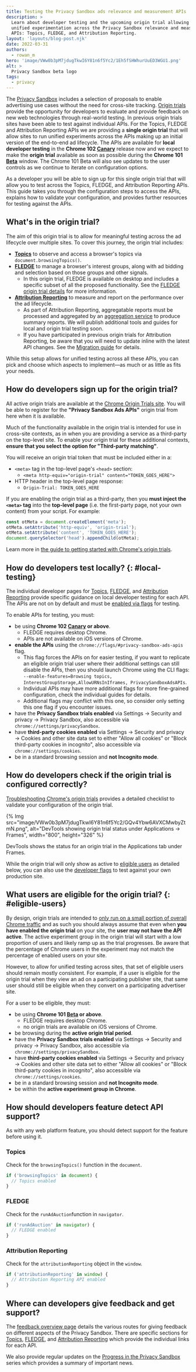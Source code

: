 ```yaml
---
title: Testing the Privacy Sandbox ads relevance and measurement APIs
description: >
  Learn about developer testing and the upcoming origin trial allowing for
  unified experimentation across the Privacy Sandbox relevance and measurement
  APIs: Topics, FLEDGE, and Attribution Reporting.
layout: 'layouts/blog-post.njk'
date: 2022-03-31
authors:
  - rowan_m
hero: 'image/VWw0b3pM7jdugTkwI6Y81n6f5Yc2/1Eh5fSHWhurUuED3WGU1.png'
alt: >
  Privacy Sandbox beta logo
tags:
  - privacy
---
```


The [Privacy Sandbox](https://privacysandbox.com/open-web/) includes a selection
of proposals to enable advertising use cases without the need for cross-site
tracking. [Origin trials](/blog/origin-trials/) provide the opportunity for
developers to evaluate and provide feedback on new web technologies through
real-world testing. In previous origin trials sites have been able to test
against individual APIs. For the Topics, FLEDGE and Attribution Reporting APIs
we are providing a **single origin trial** that will allow sites to run unified
experiments across the APIs making up an initial version of the end-to-end ad
lifecycle. The APIs are available for **local developer testing** in the
**Chrome 102 [Canary](https://www.google.com/chrome/canary/)** release now and
we expect to make the **origin trial** available as soon as possible during the
**Chrome 101 [Beta](https://www.google.com/chrome/beta/)** window. The Chrome
101 Beta will also see updates to the user controls as we continue to iterate on
configuration options.

As a developer you will be able to sign up for this single origin trial that
will allow you to test across the Topics, FLEDGE, and Attribution Reporting
APIs. This guide takes you through the configuration steps to access the APIs,
explains how to validate your configuration, and provides further resources for
testing against the APIs.


## What's in the origin trial?

The aim of this origin trial is to allow for meaningful testing across the ad
lifecycle over multiple sites. To cover this journey, the origin trial includes:



*   **[Topics](/docs/privacy-sandbox/topics/)** to observe and access a
    browser's topics via `document.browsingTopics()`.
*   **[FLEDGE](/docs/privacy-sandbox/fledge/)** to manage a browser's interest
    groups, along with ad bidding and selection based on those groups and other
    signals.
    *   In this origin trial, FLEDGE is available on desktop and includes a
        specific subset of all the proposed functionality. See the [FLEDGE
        origin trial
        details](https://github.com/WICG/turtledove/blob/main/Proposed_First_FLEDGE_OT_Details.md)
        for more information.
*   **[Attribution Reporting](/docs/privacy-sandbox/attribution-reporting/)** to
    measure and report on the performance over the ad lifecycle.
    *   As part of Attribution Reporting, aggregatable reports must be processed
        and aggregated by an [aggregation
        service](/docs/privacy-sandbox/attribution-reporting/summary-reports/#aggregation-service)
        to produce summary reports. We will publish additional tools and guides
        for local and origin trial testing soon.
    *   If you have participated in previous origin trials for Attribution
        Reporting, be aware that you will need to update inline with the latest
        API changes. See the [Migration
        guide](https://docs.google.com/document/d/1NY7SScCYcPc9v5wtf_fVAikFxGQTAFvwldhExN1P03Y/edit#)
        for details.

While this setup allows for unified testing across all these APIs, you can pick
and choose which aspects to implement—as much or as little as fits your needs.


## How do developers sign up for the origin trial?

All active origin trials are available at the [Chrome Origin Trials
site](/origintrials/). You will be able to register for the **"Privacy Sandbox
Ads APIs"** origin trial from here when it is available.

Much of the functionality available in the origin trial is intended for use in
cross-site contexts, as in when you are providing a service as a third-party on
the top-level site. To enable your origin trial for these additional contexts,
**ensure that you select the option for "Third-party matching"**.

You will receive an origin trial token that must be included either in a:



*   `<meta>` tag in the top-level page's `<head>` section:
    *   `<meta http-equiv="origin-trial" content="TOKEN_GOES_HERE">`
*   HTTP header in the top-level page response:
    *   `Origin-Trial: TOKEN_GOES_HERE`

If you are enabling the origin trial as a third-party, then you **must inject
the `<meta>` tag** into the **top-level page** (i.e. the first-party page, not
your own content) from your script. For example:

```javascript
const otMeta = document.createElement('meta');
otMeta.setAttribute('http-equiv', 'origin-trial');
otMeta.setAttribute('content', 'TOKEN_GOES_HERE');
document.querySelector('head').appendChild(otMeta);
```

Learn more in [the guide to getting started with Chrome's origin
trials](/blog/origin-trials/).


## How do developers test locally? {: #local-testing}

The individual developer pages for
[Topics](/docs/privacy-sandbox/topics-experiment/),
[FLEDGE](/docs/privacy-sandbox/fledge-experiment/), and [Attribution
Reporting](/docs/privacy-sandbox/attribution-reporting-experiment/) provide
specific guidance on local developer testing for each API. The APIs are not on
by default and must be [enabled via
flags](https://www.chromium.org/developers/how-tos/run-chromium-with-flags/) for
testing.

To enable APIs for testing, you must:



*   be using **Chrome 102 [Canary](https://www.google.com/chrome/canary/) or
    above**.
    *   FLEDGE requires desktop Chrome.
    *   APIs are not available on iOS versions of Chrome.
*   **enable the APIs** using the `chrome://flags/#privacy-sandbox-ads-apis`
    flag.
    *   This flag forces the APIs on for easier testing, if you want to
        replicate an eligible origin trial user where their additional settings
        can still disable the APIs, then you should launch Chrome using the CLI
        flags: `--enable-features=Browsing topics,
        InterestGroupStorage,AllowURNsInIframes, PrivacySandboxAdsAPIs`.
    *   Individual APIs may have more additional flags for more fine-grained
        configuration, check the individual guides for details.
    *   Additional flags may conflict with this one, so consider only setting
        this one flag if you encounter issues.
*   have the **Privacy Sandbox trials enabled** via Settings → Security and
    privacy → Privacy Sandbox, also accessible via
    `chrome://settings/privacySandbox`.
*   have **third-party cookies enabled** via Settings → Security and privacy →
    Cookies and other site data set to either "Allow all cookies" or "Block
    third-party cookies in incognito", also accessible via
    `chrome://settings/cookies`.
*   be in a standard browsing session and **not Incognito mode**.


## How do developers check if the origin trial is configured correctly?

[Troubleshooting Chrome's origin trials](/blog/origin-trial-troubleshooting/)
provides a detailed checklist to validate your configuration of the origin
trial.

{% Img src="image/VWw0b3pM7jdugTkwI6Y81n6f5Yc2/GQv4Ybw6AVXCMwbyZtmN.png",
alt="DevTools showing origin trial status under Applications → Frames",
width="800", height="326" %}

DevTools shows the status for an origin trial in the Applications tab under
Frames.

While the origin trial will only show as active to [eligible
users](#eligible-users) as detailed below, you can also use the [developer
flags](#local-testing) to test against your own production site.


## What users are eligible for the origin trial? {: #eligible-users}

By design, origin trials are intended to [only run on a small portion of overall
Chrome traffic](/blog/origin-trial-troubleshooting/#usage-restrictions) and as
such you should always assume that even when **you have enabled the origin
trial** on your site, the **user may not have the API active**. The active
experiment group in the origin trial will start with a low proportion of users
and likely ramp up as the trial progresses. Be aware that the percentage of
Chrome users in the experiment may not match the percentage of enabled users on
your site.

However, to allow for unified testing across sites, that set of eligible users
should remain mostly consistent. For example, if a user is eligible for the
origin trial when they view an ad on a participating publisher site, that same
user should still be eligible when they convert on a participating advertiser
site.

For a user to be eligible, they must:



*   be using **Chrome 101 [Beta](https://www.google.com/chrome/beta/) or
    above**.
    *   FLEDGE requires desktop Chrome.
    *   no origin trials are available on iOS versions of Chrome.
*   be browsing during the **active origin trial period**.
*   have the **Privacy Sandbox trials enabled** via Settings → Security and
    privacy → Privacy Sandbox, also accessible via
    `chrome://settings/privacySandbox`.
*   have **third-party cookies enabled** via Settings → Security and privacy →
    Cookies and other site data set to either "Allow all cookies" or "Block
    third-party cookies in incognito", also accessible via
    `chrome://settings/cookies`.
*   be in a standard browsing session and **not Incognito mode**.
*   be within the **active experiment group in Chrome**.


## How should developers feature detect API support?

As with any web platform feature, you should detect support for the feature
before using it.


### Topics

Check for the `browsingTopics()` function in the `document`.

```javascript
if ('browsingTopics' in document) {
  // Topics enabled
}
```


### FLEDGE

Check for the `runAdAuction`function  in `navigator`. 

```javascript
if ('runAdAuction' in navigator) {
  // FLEDGE enabled
}
```


### Attribution Reporting

Check for the `attributionReporting` object in the `window`.

```javascript
if ('attributionReporting' in window) {
  // Attribution Reporting API enabled
}
```


## Where can developers give feedback and get support?

The [feedback overview page](/docs/privacy-sandbox/feedback/) details the
various routes for giving feedback on different aspects of the Privacy Sandbox.
There are specific sections for
[Topics](/docs/privacy-sandbox/feedback/#topics-api),
[FLEDGE](/docs/privacy-sandbox/feedback/#fledge-api), and [Attribution
Reporting](/docs/privacy-sandbox/feedback/#measure-digital-ads) which provide
the individual links for each API.

We also provide regular updates on the [Progress in the Privacy
Sandbox](/tags/progress-in-the-privacy-sandbox/) series which provides a summary
of important news.
